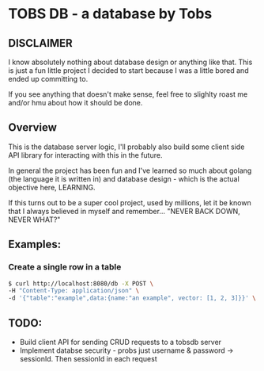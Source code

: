 # TOBS DB - a database by Tobs

## DISCLAIMER

I know absolutely nothing about database design or anything like that.
This is just a fun little project I decided to start because I was a little bored and ended up committing to.

If you see anything that doesn't make sense, feel free to slighlty roast me and/or hmu about how it should be done.

## Overview

This is the database server logic, I'll probably also build some client side API library for interacting with this in the future.

In general the project has been fun and I've learned so much about golang (the language it is written in) and database design - which is the actual objective here, LEARNING.

If this turns out to be a super cool project, used by millions, let it be known that I always believed in myself and remember... "NEVER BACK DOWN, NEVER WHAT?"

## Examples:

### Create a single row in a table

```bash
$ curl http://localhost:8080/db -X POST \
-H "Content-Type: application/json" \
-d '{"table":"example",data:{name:"an example", vector: [1, 2, 3]}}' \
```

## TODO:

- Build client API for sending CRUD requests to a tobsdb server
- Implement databse security - probs just username & password -> sessionId. Then sessionId in each request

